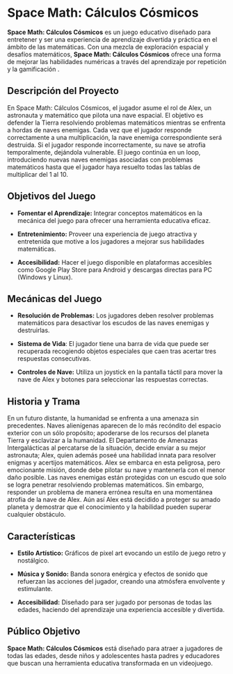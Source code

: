 # **Space Math: Cálculos Cósmicos** 

**Space Math: Cálculos Cósmicos** es un juego educativo diseñado para entretener y ser una experiencia de aprendizaje divertida y práctica en el ámbito de las matemáticas. 
Con una mezcla de exploración espacial y desafíos matemáticos, **Space Math: Cálculos Cósmicos** ofrece una forma de mejorar las habilidades numéricas a través del aprendizaje por repetición y la gamificación .

## **Descripción del Proyecto**

En Space Math: Cálculos Cósmicos, el jugador asume el rol de Alex, un astronauta y matemático que pilota una nave espacial. El objetivo es defender la Tierra
resolviendo problemas matemáticos mientras se enfrenta a hordas de naves
enemigas. Cada vez que el jugador responde correctamente a una multiplicación, la
nave enemiga correspondiente será destruida. Si el jugador responde
incorrectamente, su nave se atrofia temporalmente, dejándola vulnerable. El juego
continúa en un loop, introduciendo nuevas naves enemigas asociadas con problemas
matemáticos hasta que el jugador haya resuelto todas las tablas de multiplicar del 1
al 10.

## **Objetivos del Juego**

- **Fomentar el Aprendizaje:** Integrar conceptos matemáticos en la mecánica del juego para ofrecer una herramienta educativa eficaz.

- **Entretenimiento:** Proveer una experiencia de juego atractiva y entretenida que motive a los jugadores a mejorar sus habilidades matemáticas.

- **Accesibilidad:** Hacer el juego disponible en plataformas accesibles como Google Play Store para Android y descargas directas para PC (Windows y Linux).

## **Mecánicas del Juego**

- **Resolución de Problemas:** Los jugadores deben resolver problemas matemáticos para desactivar los escudos de las naves enemigas y destruirlas.

- **Sistema de Vida**: El jugador tiene una barra de vida que puede ser recuperada recogiendo objetos especiales que caen tras acertar tres respuestas consecutivas.

- **Controles de Nave:** Utiliza un joystick en la pantalla táctil para mover la nave de Alex y botones para seleccionar las respuestas correctas.

## **Historia y Trama**

En un futuro distante, la humanidad se enfrenta a una amenaza sin precedentes.
Naves alienígenas aparecen de lo más recóndito del espacio exterior con un sólo
propósito; apoderarse de los recursos del planeta Tierra y esclavizar a la
humanidad. El Departamento de Amenazas Intergalácticas al percatarse de la
situación, decide enviar a su mejor astronauta; Alex, quien además poseé una
habilidad innata para resolver enigmas y acertijos matemáticos. Alex se embarca
en esta peligrosa, pero emocionante misión, donde debe pilotar su nave y
mantenerla con el menor daño posible. Las naves enemigas están protegidas con
un escudo que solo se logra penetrar resolviendo problemas matemáticos. Sin
embargo, responder un problema de manera errónea resulta en una
momentánea atrofia de la nave de Alex. Aún así Alex está decidido a proteger su
amado planeta y demostrar que el conocimiento y la habilidad pueden superar
cualquier obstáculo.

## **Características**

- **Estilo Artístico:** Gráficos de pixel art evocando un estilo de juego retro y nostálgico.

- **Música y Sonido:** Banda sonora enérgica y efectos de sonido que refuerzan las acciones del jugador, creando una atmósfera envolvente y estimulante.

- **Accesibilidad:** Diseñado para ser jugado por personas de todas las edades, haciendo del aprendizaje una experiencia accesible y divertida.

## **Público Objetivo**

**Space Math: Cálculos Cósmicos** está diseñado para atraer a jugadores de todas las edades, desde niños y adolescentes hasta padres y educadores que buscan una herramienta educativa transformada en un videojuego.
